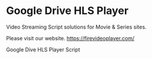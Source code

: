 # Google Drive HLS Player

Video Streaming Script solutions for Movie & Series sites.

Please visit our website. https://firevideoplayer.com/

Google Dive HLS Player Script
